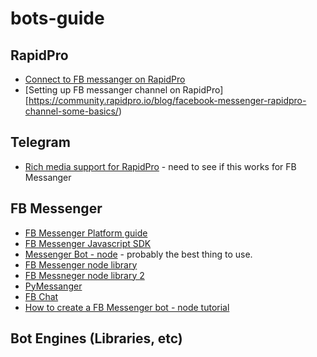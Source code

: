 # bots-guide

## RapidPro
* [Connect to FB messanger on RapidPro](http://blog.textit.in/feature-update-reach-your-contacts-via-facebook-messenger)
* [Setting up FB messanger channel on RapidPro][https://community.rapidpro.io/blog/facebook-messenger-rapidpro-channel-some-basics/)

## Telegram
* [Rich media support for RapidPro](http://blog.textit.in/feature-update-collect-media-via-twilio-telegram) - need to see if this works for FB Messanger

## FB Messenger
* [FB Messenger Platform guide](https://developers.facebook.com/docs/messenger-platform)
* [FB Messenger Javascript SDK](https://developers.facebook.com/docs/javascript/quickstart)
* [Messenger Bot - node](https://github.com/remixz/messenger-bot) - probably the best thing to use.
* [FB Messenger node library](https://www.npmjs.com/package/fb-messenger)
* [FB Messneger node library 2](https://github.com/DiegoRBaquero/node-fb-messenger)
* [PyMessanger](https://github.com/davidchua/pymessenger)
* [FB Chat](https://pypi.python.org/pypi/fbchat/)
* [How to create a FB Messenger bot - node tutorial](https://sumwu.me/blog/page/9/how-to-create-a-facebook-messenger-bot/)

## Bot Engines (Libraries, etc)



